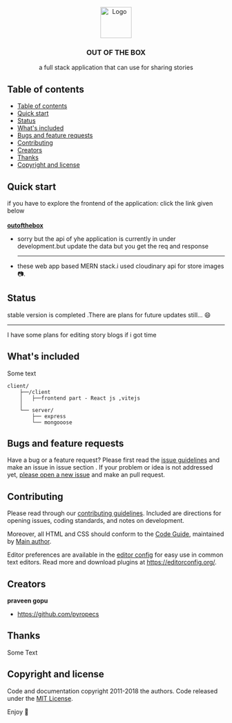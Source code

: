 <p align="center">
  <a href="https://outoftheboxs.netlify.app/">
    <img src="https://outoftheboxs.netlify.app/brainstorm.png" alt="Logo" width=72 height=72>
  </a>

  <h3 align="center">OUT OF THE BOX</h3>

  <p align="center" >
    a full stack application that can use for sharing stories 
    <br>
    
</p>

## Table of contents

- [Table of contents](#table-of-contents)
- [Quick start](#quick-start)
- [Status](#status)
- [What's included](#whats-included)
- [Bugs and feature requests](#bugs-and-feature-requests)
- [Contributing](#contributing)
- [Creators](#creators)
- [Thanks](#thanks)
- [Copyright and license](#copyright-and-license)

## Quick start

if you have to explore the frontend of the application:
click the link given below
<br>
<br>
**<a href="https://outoftheboxs.netlify.app/">outofthebox</a>**

- sorry but the api of yhe application is currently in under development.but update the data but you get the req and response
  <br>
  <hr>
- these web app based MERN stack.i used cloudinary api for store images :camera:.

## Status

stable version is completed .There are plans for future updates still...
:smile:

<hr>
I have some plans for editing story blogs if i got time

## What's included

Some text

```text
client/
    ├──/client
    │   ├──frontend part - React js ,vitejs
    │
    └── server/
        ├── express
        └── mongooose
```

## Bugs and feature requests

Have a bug or a feature request? Please first read the [issue guidelines](https://reponame/blob/master/CONTRIBUTING.md) and make an issue in issue section . If your problem or idea is not addressed yet, [please open a new issue](https://reponame/issues/new) and make an pull request.

## Contributing

Please read through our [contributing guidelines](https://reponame/blob/master/CONTRIBUTING.md). Included are directions for opening issues, coding standards, and notes on development.

Moreover, all HTML and CSS should conform to the [Code Guide](https://github.com/mdo/code-guide), maintained by [Main author](https://github.com/usernamemainauthor).

Editor preferences are available in the [editor config](https://reponame/blob/master/.editorconfig) for easy use in common text editors. Read more and download plugins at <https://editorconfig.org/>.

## Creators

**praveen gopu**

- <https://github.com/pyropecs>

## Thanks

Some Text

## Copyright and license

Code and documentation copyright 2011-2018 the authors. Code released under the [MIT License](https://reponame/blob/master/LICENSE).

Enjoy :metal:
